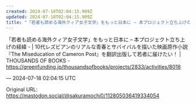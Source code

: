 ```yaml
---
created: 2024-07-18T02:04:15.909Z
updated: 2024-07-18T02:04:15.909Z
title: "「若者も読める海外クィア女子文学」をもっと日本に – 本プロジェクト立ち上げの経緯 - | 10代レズビアンのリアルな青春とサバイバルを描いた映画原作小説 『T[...]"
---
```


<p>「若者も読める海外クィア女子文学」をもっと日本に – 本プロジェクト立ち上げの経緯 - | 10代レズビアンのリアルな青春とサバイバルを描いた映画原作小説 『The Miseducation of Cameron Post』を翻訳出版して若者に届けたい！ | THOUSANDS OF BOOKS - <a href="https://greenfunding.jp/thousandsofbooks/projects/2833/activities/8018" target="_blank" rel="nofollow noopener noreferrer" translate="no"><span class="invisible">https://</span><span class="ellipsis">greenfunding.jp/thousandsofboo</span><span class="invisible">ks/projects/2833/activities/8018</span></a></p>

&mdash; 2024-07-18 02:04:15 UTC

Original URL: https://mastodon.social/@sakuramochi0/112805036419334054
